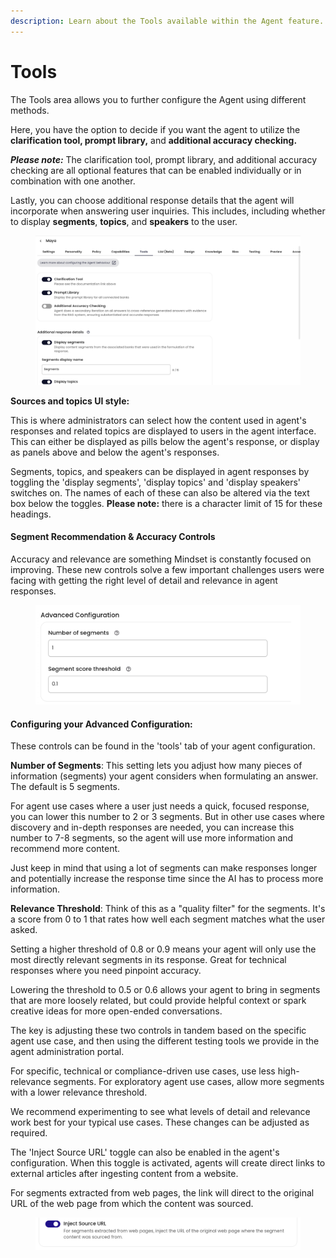 ```yaml
---
description: Learn about the Tools available within the Agent feature.
---
```


# Tools

The Tools area allows you to further configure the Agent using different methods.



Here, you have the option to decide if you want the agent to utilize the **clarification tool, prompt library,** and **additional accuracy checking.**&#x20;

_**Please note:**_ The clarification tool, prompt library, and additional accuracy checking are all optional features that can be enabled individually or in combination with one another.

Lastly, you can choose additional response details that the agent will incorporate when answering user inquiries. This includes, including whether to display **segments**, **topics**, and **speakers** to the user.&#x20;

<figure><img src="../../../../.gitbook/assets/Screenshot 2024-08-15 at 14.49.58.png" alt=""><figcaption></figcaption></figure>

**Sources and topics UI style:**&#x20;

This is where administrators can select how the content used in agent's responses and related topics are displayed to users in the agent interface. This can either be displayed as pills below the agent's response, or display as panels above and below the agent's responses.

Segments, topics, and speakers can be displayed in agent responses by toggling the 'display segments', 'display topics' and 'display speakers' switches on. The names of each of these can also be altered via the text box below the toggles. **Please note:** there is a character limit of 15 for these headings.

#### Segment Recommendation & Accuracy Controls&#x20;

Accuracy and relevance are something Mindset is constantly focused on improving. These new controls solve a few important challenges users were facing with getting the right level of detail and relevance in agent responses.

<figure><img src="../../../../.gitbook/assets/Screenshot 2024-08-28 at 16.58.05.png" alt=""><figcaption></figcaption></figure>

#### **Configuring your Advanced Configuration:**&#x20;

These controls can be found in the 'tools' tab of your agent configuration.&#x20;

**Number of Segments**: This setting lets you adjust how many pieces of information (segments) your agent considers when formulating an answer. The default is 5 segments.

For agent use cases where a user just needs a quick, focused response, you can lower this number to 2 or 3 segments. But in other use cases where discovery and in-depth responses are needed, you can increase this number to 7-8 segments, so the agent will use more information and recommend more content.&#x20;

Just keep in mind that using a lot of segments can make responses longer and potentially increase the response time since the AI has to process more information.

&#x20;

**Relevance Threshold**: Think of this as a "quality filter" for the segments. It's a score from 0 to 1 that rates how well each segment matches what the user asked.

Setting a higher threshold of 0.8 or 0.9 means your agent will only use the most directly relevant segments in its response. Great for technical responses where you need pinpoint accuracy.

Lowering the threshold to 0.5 or 0.6 allows your agent to bring in segments that are more loosely related, but could provide helpful context or spark creative ideas for more open-ended conversations.

&#x20;

The key is adjusting these two controls in tandem based on the specific agent use case, and then using the different testing tools we provide in the agent administration portal.&#x20;

For specific, technical or compliance-driven use cases, use less high-relevance segments. For exploratory agent use cases, allow more segments with a lower relevance threshold.

We recommend experimenting to see what levels of detail and relevance work best for your typical use cases. These changes can be adjusted as required.

The 'Inject Source URL' toggle can also be enabled in the agent's configuration. When this toggle is activated, agents will create direct links to external articles after ingesting content from a website.&#x20;

For segments extracted from web pages, the link will direct to the original URL of the web page from which the content was sourced.

<figure><img src="../../../../.gitbook/assets/Screenshot 2024-10-03 at 17.47.47.png" alt=""><figcaption></figcaption></figure>
